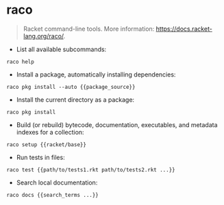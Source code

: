 # raco

> Racket command-line tools.
> More information: <https://docs.racket-lang.org/raco/>.

- List all available subcommands:

`raco help`

- Install a package, automatically installing dependencies:

`raco pkg install --auto {{package_source}}`

- Install the current directory as a package:

`raco pkg install`

- Build (or rebuild) bytecode, documentation, executables, and metadata indexes for a collection:

`raco setup {{racket/base}}`

- Run tests in files:

`raco test {{path/to/tests1.rkt path/to/tests2.rkt ...}}`

- Search local documentation:

`raco docs {{search_terms ...}}`
